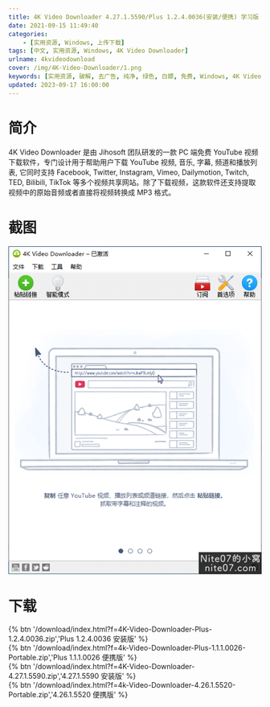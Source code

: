 ```yaml
---
title: 4K Video Downloader 4.27.1.5590/Plus 1.2.4.0036(安装/便携) 学习版
date: 2021-09-15 11:49:40
categories:
    - [实用资源, Windows, 上传下载]
tags: [中文, 实用资源, Windows, 4K Video Downloader]
urlname: 4kvideodownload
cover: /img/4K-Video-Downloader/1.png
keywords: [实用资源, 破解, 去广告, 纯净, 绿色, 白嫖, 免费, Windows, 4K Video Downloader]
updated: 2023-09-17 16:00:00
---
```


# 简介

4K Video Downloader 是由 Jihosoft 团队研发的一款 PC 端免费 YouTube 视频下载软件，专门设计用于帮助用户下载 YouTube 视频, 音乐, 字幕, 频道和播放列表, 它同时支持 Facebook, Twitter, Instagram, Vimeo, Dailymotion, Twitch, TED, Bilibili, TikTok 等多个视频共享网站。除了下载视频，这款软件还支持提取视频中的原始音频或者直接将视频转换成 MP3 格式。

# 截图

![](/img/4K-Video-Downloader/2.png)

# 下载

{% btn '/download/index.html?f=4K-Video-Downloader-Plus-1.2.4.0036.zip','Plus 1.2.4.0036 安装版' %}
<br>
{% btn '/download/index.html?f=4k-Video-Downloader-Plus-1.1.1.0026-Portable.zip','Plus 1.1.1.0026 便携版' %}
<br>
{% btn '/download/index.html?f=4K-Video-Downloader-4.27.1.5590.zip','4.27.1.5590 安装版' %}
<br>
{% btn '/download/index.html?f=4k-Video-Downloader-4.26.1.5520-Portable.zip','4.26.1.5520 便携版' %}
